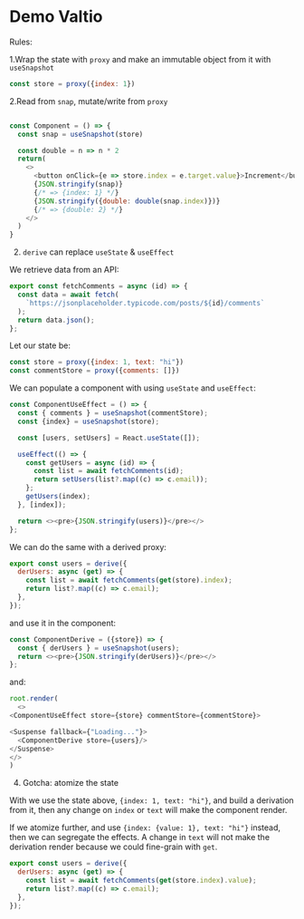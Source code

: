 # Demo Valtio

Rules:

1.Wrap the state with `proxy` and make an immutable object from it with `useSnapshot`

```js
const store = proxy({index: 1})
```

2.Read from `snap`, mutate/write from `proxy`

```js

const Component = () => {
  const snap = useSnapshot(store)

  const double = n => n * 2
  return(
    <>
      <button onClick={e => store.index = e.target.value}>Increment</button>
      {JSON.stringify(snap)} 
      {/* => {index: 1} */}
      {JSON.stringify({double: double(snap.index)})}
      {/* => {double: 2} */}
    </>
  )
}
```

2. `derive` can replace `useState` & `useEffect`

We retrieve data from an API:

```js
export const fetchComments = async (id) => {
  const data = await fetch(
    `https://jsonplaceholder.typicode.com/posts/${id}/comments`
  );
  return data.json();
};
```

Let our state be:

 ```js
 const store = proxy({index: 1, text: "hi"})
 const commentStore = proxy({comments: []})
 ```

We can populate a component with using `useState` and `useEffect`:

```js
const ComponentUseEffect = () => {
  const { comments } = useSnapshot(commentStore);
  const {index} = useSnapshot(store);

  const [users, setUsers] = React.useState([]);

  useEffect(() => {
    const getUsers = async (id) => {
      const list = await fetchComments(id);
      return setUsers(list?.map((c) => c.email));
    };
    getUsers(index);
  }, [index]);

  return <><pre>{JSON.stringify(users)}</pre></>
};
```

We can do the same with a derived proxy:

```js
export const users = derive({
  derUsers: async (get) => {
    const list = await fetchComments(get(store).index);
    return list?.map((c) => c.email);
  },
});
```

and use it in the component:

```js
const ComponentDerive = ({store}) => {
  const { derUsers } = useSnapshot(users);
  return <><pre>{JSON.stringify(derUsers)}</pre></>
};
```

and:

```js
root.render(
  <>
<ComponentUseEffect store={store} commentStore={commentStore}>

<Suspense fallback={"Loading..."}>
  <ComponentDerive store={users}/>
</Suspense>
</>
)
```

4. Gotcha: atomize the state

With we use the state above, `{index: 1, text: "hi"}`, and build a derivation from it, then any change on `index` or `text` will make the component render.

If we atomize further, and use  `{index: {value: 1}, text: "hi"}` instead, then we can segregate the effects. A change in `text` will not make the derivation render because we could fine-grain with `get`.

```js
export const users = derive({
  derUsers: async (get) => {
    const list = await fetchComments(get(store.index).value);
    return list?.map((c) => c.email);
  },
});
